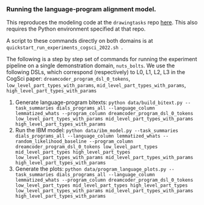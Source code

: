 ### Running the language-program alignment model.
This reproduces the modeling code at the `drawingtasks` repo [here](https://github.com/CatherineWong/drawingtasks). This also requires the Python environment specified at that repo.

A script to these commands directly on both domains is at `quickstart_run_experiments_cogsci_2022.sh `.

The following is a step by step set of commands for running the experiment pipeline on a single demonstration domain, `nuts_bolts`.
We use the following DSLs, which correspond (respectively) to L0, L1, L2, L3 in the CogSci paper: `dreamcoder_program_dsl_0_tokens`,  `low_level_part_types_with_params`, `mid_level_part_types_with_params`, `high_level_part_types_with_params`

1. Generate language-program bitexts: `python data/build_bitext.py --task_summaries dials_programs_all --language_column lemmatized_whats --program_column dreamcoder_program_dsl_0_tokens low_level_part_types_with_params mid_level_part_types_with_params high_level_part_types_with_params`
2. Run the IBM model: `python data/ibm_model.py --task_summaries dials_programs_all --language_column lemmatized_whats --random_likelihood_baseline --program_column dreamcoder_program_dsl_0_tokens low_level_part_types mid_level_part_types high_level_part_types low_level_part_types_with_params mid_level_part_types_with_params high_level_part_types_with_params`
3. Generate the plots:  `python data/program_language_plots.py --task_summaries dials_programs_all --language_column lemmatized_whats --program_column dreamcoder_program_dsl_0_tokens low_level_part_types mid_level_part_types high_level_part_types low_level_part_types_with_params mid_level_part_types_with_params high_level_part_types_with_params`
